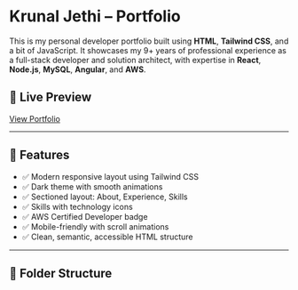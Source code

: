 # Krunal Jethi – Portfolio

This is my personal developer portfolio built using **HTML**, **Tailwind CSS**, and a bit of JavaScript. It showcases my 9+ years of professional experience as a full-stack developer and solution architect, with expertise in **React**, **Node.js**, **MySQL**, **Angular**, and **AWS**.

## 🔗 Live Preview

[View Portfolio](https://kjethi.github.io)

---

## 🚀 Features

- ✅ Modern responsive layout using Tailwind CSS
- ✅ Dark theme with smooth animations
- ✅ Sectioned layout: About, Experience, Skills
- ✅ Skills with technology icons
- ✅ AWS Certified Developer badge
- ✅ Mobile-friendly with scroll animations
- ✅ Clean, semantic, accessible HTML structure

---

## 📁 Folder Structure

